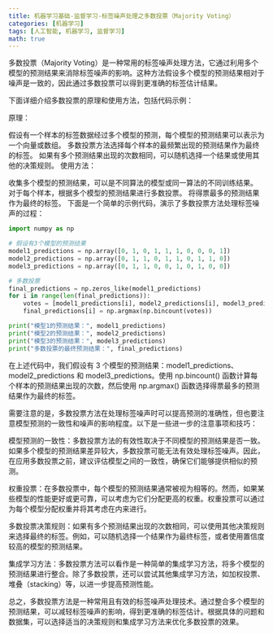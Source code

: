 ```yaml
---
title: 机器学习基础-监督学习-标签噪声处理之多数投票（Majority Voting）
categories: [机器学习]
tags: [人工智能, 机器学习, 监督学习]
math: true
---
```


多数投票（Majority Voting）是一种常用的标签噪声处理方法，它通过利用多个模型的预测结果来消除标签噪声的影响。这种方法假设多个模型的预测结果相对于噪声是一致的，因此通过多数投票可以得到更准确的标签估计结果。

下面详细介绍多数投票的原理和使用方法，包括代码示例：

原理：

假设有一个样本的标签数据经过多个模型的预测，每个模型的预测结果可以表示为一个向量或数组。
多数投票方法选择每个样本的最频繁出现的预测结果作为最终的标签。
如果有多个预测结果出现的次数相同，可以随机选择一个结果或使用其他的决策规则。
使用方法：

收集多个模型的预测结果，可以是不同算法的模型或同一算法的不同训练结果。
对于每个样本，根据多个模型的预测结果进行多数投票。
将得票最多的预测结果作为最终的标签。
下面是一个简单的示例代码，演示了多数投票方法处理标签噪声的过程：

```python
import numpy as np

# 假设有3个模型的预测结果
model1_predictions = np.array([0, 1, 0, 1, 1, 1, 0, 0, 0, 1])
model2_predictions = np.array([0, 1, 1, 0, 1, 1, 0, 1, 1, 0])
model3_predictions = np.array([0, 1, 1, 0, 0, 1, 0, 1, 0, 0])

# 多数投票
final_predictions = np.zeros_like(model1_predictions)
for i in range(len(final_predictions)):
    votes = [model1_predictions[i], model2_predictions[i], model3_predictions[i]]
    final_predictions[i] = np.argmax(np.bincount(votes))

print("模型1的预测结果：", model1_predictions)
print("模型2的预测结果：", model2_predictions)
print("模型3的预测结果：", model3_predictions)
print("多数投票的最终预测结果：", final_predictions)
```

在上述代码中，我们假设有 3 个模型的预测结果：model1_predictions、model2_predictions 和 model3_predictions。使用 np.bincount() 函数计算每个样本的预测结果出现的次数，然后使用 np.argmax() 函数选择得票最多的预测结果作为最终的标签。

需要注意的是，多数投票方法在处理标签噪声时可以提高预测的准确性，但也要注意模型预测的一致性和噪声的影响程度。以下是一些进一步的注意事项和技巧：

模型预测的一致性：多数投票方法的有效性取决于不同模型的预测结果是否一致。如果多个模型的预测结果差异较大，多数投票可能无法有效处理标签噪声。因此，在应用多数投票之前，建议评估模型之间的一致性，确保它们能够提供相似的预测。

权重投票：在多数投票中，每个模型的预测结果通常被视为相等的。然而，如果某些模型的性能更好或更可靠，可以考虑为它们分配更高的权重。权重投票可以通过为每个模型分配权重并将其考虑在内来进行。

多数投票决策规则：如果有多个预测结果出现的次数相同，可以使用其他决策规则来选择最终的标签。例如，可以随机选择一个结果作为最终标签，或者使用置信度较高的模型的预测结果。

集成学习方法：多数投票方法可以看作是一种简单的集成学习方法，将多个模型的预测结果进行整合。除了多数投票，还可以尝试其他集成学习方法，如加权投票、堆叠（stacking）等，以进一步提高预测性能。

总之，多数投票方法是一种常用且有效的标签噪声处理技术。通过整合多个模型的预测结果，可以减轻标签噪声的影响，得到更准确的标签估计。根据具体的问题和数据集，可以选择适当的决策规则和集成学习方法来优化多数投票的效果。
